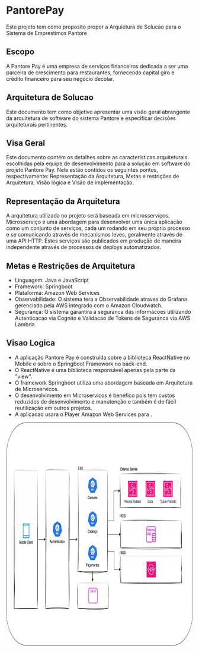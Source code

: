 
# PantorePay

Este projeto tem como proposito propor a Arquietura de Solucao para o Sistema de Emprestimos Pantore


## Escopo
A Pantore Pay é uma empresa de serviços financeiros dedicada a ser uma parceira de crescimento para restaurantes, fornecendo capital giro e crédito financeiro para seu negócio decolar.
## Arquitetura de Solucao
Este documento tem como objetivo apresentar uma visão geral abrangente da arquitetura de software do sistema Pantore e especificar decisões arquiteturais pertinentes.
## Visa Geral

Este documento contém os detalhes sobre as características arquiteturais escolhidas pela equipe de desenvolvimento para a solução em software do projeto Pantore Pay. Nele estão contidos os seguintes pontos, respectivamente: Representação da Arquitetura, Metas e restrições de Arquitetura, Visão lógica e Visão de implementação.
## Representação da Arquitetura
A arquitetura utilizada no projeto será baseada em microsserviços. Microsserviço é uma abordagem para desenvolver uma única aplicação como um conjunto de serviços, cada um rodando em seu próprio processo e se comunicando através de mecanismos leves, geralmente através de uma API HTTP. Estes serviços são publicados em produção de maneira independente através de processos de deploys automatizados.
## Metas e Restrições de Arquitetura
- Linguagem:	Java e JavaScript
- Framework:	Springboot
- Plataforma: Amazon Web Services	
- Observabilidade:	O sistema tera a Observabilidade atraves do Grafana gerenciado pela AWS integrado com o Amazon Cloudwatch.
- Segurança:	O sistema garantira a seguranca das informacoes utilizando Autenticacao via Cognito e Validacao de Tokens de Seguranca via AWS Lambda
## Visao Logica

- A aplicação Pantore Pay é construída sobre a biblioteca ReactNative no Mobile e sobre o Springboot Framework no back-end. 
- O ReactNative é uma biblioteca responsável apenas pela parte da "view". 
- O framework Springboot utiliza uma abordagem baseada em Arquitetura de Microservicos. 
- O desenvolvimento em Microservicos é benéfico pois tem custos reduzidos de desenvolvimento e manutenção e também é de fácil reutilização em outros projetos.
- A aplicacao usara o Player Amazon Web Services para .

<img width="800" height="600" src="pantore.png" />
